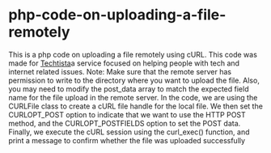 # php-code-on-uploading-a-file-remotely
This is a php code on uploading a file remotely using cURL.
This code was made for [Techtista](url)a service focused on helping people with tech and internet related issues.
Note: Make sure that the remote server has permission to write to the directory where you want to upload the file. Also, you may need to modify the post_data array to match the expected field name for the file upload in the remote server.
In the code, we are using the CURLFile class to create a cURL file handle for the local file. We then set the CURLOPT_POST option to indicate that we want to use the HTTP POST method, and the CURLOPT_POSTFIELDS option to set the POST data. Finally, we execute the cURL session using the curl_exec() function, and print a message to confirm whether the file was uploaded successfully
